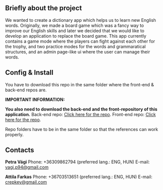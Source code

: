 ## Briefly about the project

We wanted to create a dictionary app which helps us to learn new English words. Originally, we made a board game which was a fancy way to improve our English skills and later we decided that we would like to develop an application to replace the board game. This app currently contains a game mode where the players can fight against each other for the trophy, and two practice modes for the words and grammaratical structures, and an admin page-like ui where the user can manage their words.

## Config & Install

You have to download this repo in the same folder where the front-end & back-end repos are.

**IMPORTANT INFORMATION:**

**You also need to download the back-end and the front-repository of this application.**
Back-end repo: [Click here for the repo](https://github.com/PetraVagi/pmv_back_end).
Front-end repo: [Click here for the repo](https://github.com/Crepkey/pmv_frond_end).

Repo folders have to be in the same folder so that the references can work properly.

## Contacts

**Petra Vági**
Phone: +36309862794 (preferred lang.: ENG, HUN)
E-mail: vagi.p94@gmail.com

**Attila Farkas**
Phone: +36703513651 (preferred lang.: ENG, HUN)
E-mail: crepkey@gmail.com
